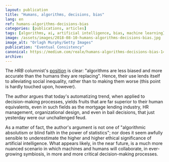 ```yaml
---
layout: publication
title: "Humans, algorithms, decisions, bias"
lang: en
ref: humans-algorithms-decisions-bias
categories: [publications, articles]
tags: [algorithms, ai, artificial intelligence, bias, machine learning]
image: /assets/images/2018-08-10-humans-algorithms-decisions-bias.jpg
image_alt: "Orlagh Murphy/Getty Images"
publication: "Eventual Consistency"
canonical: https://medium.com/reale/humans-algorithms-decisions-bias-142020b3098c
archive:
---
```


The *HRB* columnist's [position](https://hbr.org/2018/07/want-less-biased-decisions-use-algorithms) is clear: "algorithms are less biased and more accurate than the humans they are replacing". Hence, their use lends itself to alleviating social inequality, rather than to making them worse (this point is hardly touched upon, however).

The author argues that today's automatizing trend, when applied to decision-making processes, yields fruits that are far superior to their human equivalents, even in such fields as the mortgage lending industry, HR management, organizational design, and even in bail decisions, that just yesterday were our unchallenged feud.

As a matter of fact, the author's argument is not one of "algorithmic absolutism or blind faith in the power of statistics"; nor does it seem awfully sensible to underestimate the higher and higher ethical significance of artificial intelligence. What appears likely, in the near future, is a much more nuanced scenario in which machines and humans will collaborate, in ever-growing symbiosis, in more and more critical decision-making processes.
